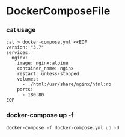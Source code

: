 # DockerComposeFile

### cat usage

```shell
cat > docker-compose.yml <<EOF
version: "3.7"
services:
  nginx:
    image: nginx:alpine
    container_name: nginx
    restart: unless-stopped
    volumes:
      - ./html:/usr/share/nginx/html:ro
    ports:
      - 180:80
EOF
```

### docker-compose up -f

```shell
docker-compose -f docker-compose.yml up -d
```

